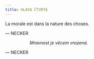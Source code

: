 ```yaml
---
title: HLAVA ČTVRTÁ
---
```


La morale est dans la nature des choses.

— NECKER

                    _Mravnost je věcem vrozená._

— NECKER
